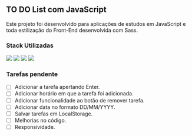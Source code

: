 ## TO DO List com JavaScript

Este projeto foi desenvolvido para aplicações de estudos em JavaScript e toda estilização do Front-End desenvolvida com Sass.
### Stack Utilizadas

<div>
  <img src="https://img.shields.io/badge/HTML5-E34F26?style=for-the-badge&logo=html5&logoColor=white">
  <img src="https://img.shields.io/badge/Sass-CC6699?style=for-the-badge&logo=sass&logoColor=white">
  <img src="https://img.shields.io/badge/JavaScript-F7DF1E?style=for-the-badge&logo=javascript&logoColor=black">
  <img src="https://img.shields.io/badge/Markdown-000000?style=for-the-badge&logo=markdown&logoColor=white">
</div>

### Tarefas pendente
- [ ] Adicionar a tarefa apertando Enter.
- [ ] Adicionar horário em que a tarefa foi adicionada.
- [ ] Adicionar funcionalidade ao botão de remover tarefa.
- [ ] Adicionar data no formato DD/MM/YYYY.
- [ ] Salvar tarefas em LocalStorage.
- [ ] Melhorias no código.
- [ ] Responsividade.

